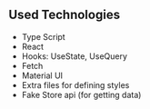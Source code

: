 ## Used Technologies

- Type Script
-  React
- Hooks: UseState, UseQuery
- Fetch
- Material UI
- Extra files for defining styles
- Fake Store api (for getting data)
